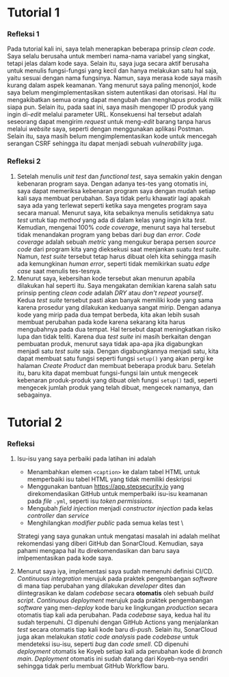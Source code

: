 # Tutorial 1
### Refleksi 1
Pada tutorial kali ini, saya telah menerapkan beberapa prinsip _clean code_. Saya selalu berusaha untuk memberi
nama-nama variabel yang singkat, tetapi jelas dalam kode saya. Selain itu, saya juga secara aktif berusaha untuk
menulis fungsi-fungsi yang kecil dan hanya melakukan satu hal saja, yaitu sesuai dengan nama fungsinya. Namun, saya
merasa kode saya masih kurang dalam aspek keamanan. Yang menurut saya paling menonjol, kode saya belum mengimplementasikan
sistem autentikasi dan otorisasi. Hal itu mengakibatkan semua orang dapat mengubah dan menghapus produk milik siapa pun.
Selain itu, pada saat ini, saya masih mengoper ID produk yang ingin di-_edit_ melalui parameter URL. Konsekuensi hal
tersebut adalah seseorang dapat mengirim _request_ untuk meng-_edit_ barang tanpa harus melalui _website_ saya, seperti
dengan menggunakan aplikasi Postman. Selain itu, saya masih belum mengimplementasikan kode untuk mencegah serangan CSRF
sehingga itu dapat menjadi sebuah _vulnerability_ juga.

### Refleksi 2
1. Setelah menulis _unit test_ dan _functional test_, saya semakin yakin dengan kebenaran program saya. Dengan adanya
   tes-tes yang otomatis ini, saya dapat memeriksa kebenaran program saya dengan mudah setiap kali saya membuat perubahan.
   Saya tidak perlu khawatir lagi apakah saya ada yang terlewat seperti ketika saya mengetes program saya secara manual.
   Menurut saya, kita sebaiknya menulis setidaknya satu _test_ untuk tiap _method_ yang ada di dalam kelas yang ingin kita
   _test_. Kemudian, mengenai 100% _code coverage_, menurut saya hal tersebut tidak menandakan program yang bebas dari _bug_ dan
   _error_. _Code coverage_ adalah sebuah _metric_ yang mengukur berapa persen  _source code_ dari program kita yang dieksekusi
   saat menjankan suatu _test suite_. Namun, _test suite_ tersebut tetap harus dibuat oleh kita sehingga masih ada kemungkinan
   _human error_, seperti tidak memikirkan suatu _edge case_ saat menulis tes-tesnya.
2. Menurut saya, kebersihan kode tersebut akan menurun apabila dilakukan hal seperti itu. Saya mengakatan demikian karena
   salah satu prinsip penting _clean code_ adalah _DRY_ atau _don't repeat yourself_. Kedua _test suite_ tersebut pasti akan
   banyak memiliki kode yang sama karena prosedur yang dilakukan keduanya sangat mirip. Dengan adanya kode yang mirip pada dua
   tempat berbeda, kita akan lebih susah membuat perubahan pada kode karena sekarang kita harus mengubahnya pada dua tempat.
   Hal tersebut dapat meningkatkan risiko lupa dan tidak teliti. Karena dua _test suite_ ini masih berkaitan dengan pembuatan
   produk, menurut saya tidak apa-apa jika digabungkan menjadi satu _test suite_ saja. Dengan digabungkannya menjadi satu,
   kita dapat membuat satu fungsi seperti fungsi `setup()` yang akan pergi ke halaman _Create Product_ dan membuat beberapa
   produk baru. Setelah itu, baru kita dapat membuat fungsi-fungsi lain untuk mengecek kebenaran produk-produk yang dibuat
   oleh fungsi `setup()` tadi, seperti mengecek jumlah produk yang telah dibuat, mengecek namanya, dan sebagainya.

# Tutorial 2
### Refleksi
1. Isu-isu yang saya perbaiki pada latihan ini adalah
   - Menambahkan elemen `<caption>` ke dalam tabel HTML untuk memperbaiki isu tabel HTML yang tidak memiliki deskripsi
   - Menggunakan bantuan https://app.stepsecurity.io yang direkomendasikan GitHub untuk memperbaiki isu-isu keamanan pada *file* `.yml`, seperti isu *token permissions*.
   - Mengubah *field injection* menjadi *constructor injection* pada kelas *controller* dan *service*
   - Menghilangkan *modifier* *public* pada semua kelas test \

   Strategi yang saya gunakan untuk mengatasi masalah ini adalah melihat rekomendasi yang diberi GitHub dan SonarCloud. Kemudian, saya pahami mengapa hal itu direkomendasikan dan baru saya imlpementasikan pada kode saya.
2. Menurut saya iya, implementasi saya sudah memenuhi definisi CI/CD. *Continuous integration* merujuk pada praktek pengembangan *software* di mana tiap perubahan yang dilakukan *developer* dites dan diintegrasikan ke dalam *codebase* secara **otomatis** oleh sebuah *build script*. *Continuous deployment* merujuk pada praktek pengembangan *software* yang men-*deploy* kode baru ke lingkungan *production* secara otomatis tiap kali ada perubahan. Pada *codebase* saya, kedua hal itu sudah terpenuhi. CI dipenuhi dengan GitHub Actions yang menjalankan *test* secara otomatis tiap kali kode baru di-*push*. Selain itu, SonarCloud juga akan melakukan *static code analysis* pade *codebase* untuk mendeteksi isu-isu, seperti *bug* dan *code smell*. CD dipenuhi *deployment* otomatis ke Koyeb setiap kali ada perubahan kode di *branch* *main*. *Deployment* otomatis ini sudah datang dari Koyeb-nya sendiri sehingga tidak perlu membuat GitHub Workflow baru.